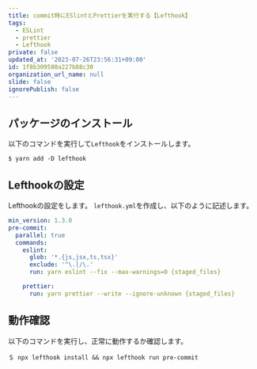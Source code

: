 ```yaml
---
title: commit時にESlintとPrettierを実行する【Lefthook】
tags:
  - ESLint
  - prettier
  - Lefthook
private: false
updated_at: '2023-07-26T23:56:31+09:00'
id: 1f8b309580a227b88c30
organization_url_name: null
slide: false
ignorePublish: false
---
```


## パッケージのインストール
以下のコマンドを実行して`Lefthook`をインストールします。
```:ターミナル
$ yarn add -D lefthook
```

## Lefthookの設定
Lefthookの設定をします。
`lefthook.yml`を作成し、以下のように記述します。
```lefthook.yml
min_version: 1.3.0
pre-commit:
  parallel: true
  commands:
    eslint:
      glob: '*.{js,jsx,ts,tsx}'
      exclude: '^\.|/\.'
      run: yarn eslint --fix --max-warnings=0 {staged_files}

    prettier:
      run: yarn prettier --write --ignore-unknown {staged_files}
```

## 動作確認
以下のコマンドを実行し、正常に動作するか確認します。
```:ターミナル
＄ npx lefthook install && npx lefthook run pre-commit
```
